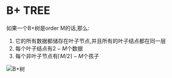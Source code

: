 # B+ TREE

如果一个B+树是order M的话,那么:

1. 它的所有数据都储存在叶子节点,并且所有的叶子结点都在同一层
2. 每个叶子结点有$2 - M$个数据
3. 每个非叶子节点有$\lceil M/2 \rceil - M$个孩子

![B+树](./figures/B+_tree/B+树.png)

